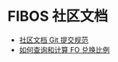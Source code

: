 # FIBOS 社区文档

- [社区文档 Git 提交规范](./communitydocsgitrule.md)
- [如何查询和计算 FO 兑换比例](./howtogetandcalcultefo.md)




